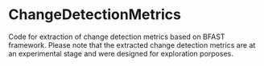 # ChangeDetectionMetrics
Code for extraction of change detection metrics based on BFAST framework. Please note that the extracted change detection metrics are at an experimental stage and were designed for exploration porposes.
